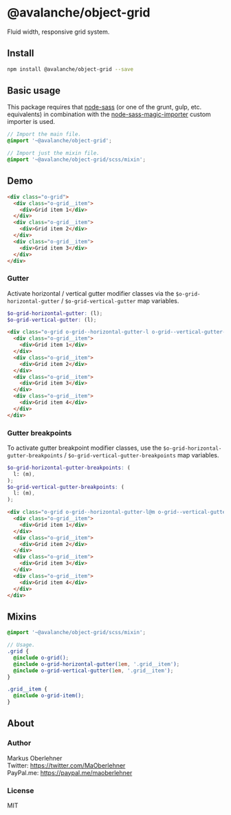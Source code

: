 # @avalanche/object-grid
Fluid width, responsive grid system.

## Install
```bash
npm install @avalanche/object-grid --save
```

## Basic usage
This package requires that [node-sass](https://github.com/sass/node-sass) (or one of the grunt, gulp, etc. equivalents) in combination with the [node-sass-magic-importer](https://github.com/maoberlehner/node-sass-magic-importer) custom importer is used.

```scss
// Import the main file.
@import '~@avalanche/object-grid';

// Import just the mixin file.
@import '~@avalanche/object-grid/scss/mixin';
```

## Demo
```html
<div class="o-grid">
  <div class="o-grid__item">
    <div>Grid item 1</div>
  </div>
  <div class="o-grid__item">
    <div>Grid item 2</div>
  </div>
  <div class="o-grid__item">
    <div>Grid item 3</div>
  </div>
</div>
```

### Gutter
Activate horizontal / vertical gutter modifier classes via the `$o-grid-horizontal-gutter` / `$o-grid-vertical-gutter` map variables.

```scss
$o-grid-horizontal-gutter: (l);
$o-grid-vertical-gutter: (l);
```

```html
<div class="o-grid o-grid--horizontal-gutter-l o-grid--vertical-gutter-l">
  <div class="o-grid__item">
    <div>Grid item 1</div>
  </div>
  <div class="o-grid__item">
    <div>Grid item 2</div>
  </div>
  <div class="o-grid__item">
    <div>Grid item 3</div>
  </div>
  <div class="o-grid__item">
    <div>Grid item 4</div>
  </div>
</div>
```

### Gutter breakpoints
To activate gutter breakpoint modifier classes, use the `$o-grid-horizontal-gutter-breakpoints` / `$o-grid-vertical-gutter-breakpoints` map variables.

```scss
$o-grid-horizontal-gutter-breakpoints: (
  l: (m),
);
$o-grid-vertical-gutter-breakpoints: (
  l: (m),
);
```

```html
<div class="o-grid o-grid--horizontal-gutter-l@m o-grid--vertical-gutter-l@m">
  <div class="o-grid__item">
    <div>Grid item 1</div>
  </div>
  <div class="o-grid__item">
    <div>Grid item 2</div>
  </div>
  <div class="o-grid__item">
    <div>Grid item 3</div>
  </div>
  <div class="o-grid__item">
    <div>Grid item 4</div>
  </div>
</div>
```

## Mixins
```scss
@import '~@avalanche/object-grid/scss/mixin';

// Usage.
.grid {
  @include o-grid();
  @include o-grid-horizontal-gutter(1em, '.grid__item');
  @include o-grid-vertical-gutter(1em, '.grid__item');
}

.grid__item {
  @include o-grid-item();
}
```

## About
### Author
Markus Oberlehner  
Twitter: https://twitter.com/MaOberlehner  
PayPal.me: https://paypal.me/maoberlehner

### License
MIT
